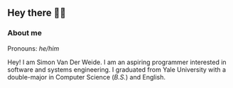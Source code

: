 ## Hey there 👋🏼

### About me

Pronouns: *he/him*

Hey! I am Simon Van Der Weide. I am an aspiring programmer interested in software and systems engineering. I graduated from Yale University with a double-major in Computer Science (*B.S.*) and English.

<!--
**svanderweide/svanderweide** is a ✨ _special_ ✨ repository because its `README.md` (this file) appears on your GitHub profile.

Here are some ideas to get you started:

- 🔭 I’m currently working on ...
- 🌱 I’m currently learning ...
- 👯 I’m looking to collaborate on ...
- 🤔 I’m looking for help with ...
- 💬 Ask me about ...
- 📫 How to reach me: ...
- 😄 Pronouns: ...
- ⚡ Fun fact: ...
-->
